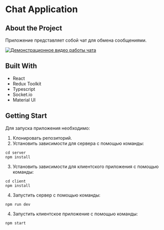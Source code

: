 # Chat Application

## About the Project

Приложение представляет собой чат для обмена сообщениями.

[![Демонстрационное видео работы чата](https://img.youtube.com/vi/Ao7KpT4TlJI/0.jpg)](https://www.youtube.com/watch?v=Ao7KpT4TlJI "Chat Application") 

## Built With

* React
* Redux Toolkit
* Typescript
* Socket.io
* Material UI

## Getting Start

Для запуска приложения необходимо:

1. Клонировать репозиторий.
2. Установить зависимости для сервера с помощью команды:
```
cd server
npm install
```
3. Установить зависимости для клиентского приложения с помощью команды:
```
cd client
npm install
```
4. Запустить сервер с помощью команды:
```
npm run dev
```
4. Запустить клиентское приложение с помощью команды:
```
npm start
```
